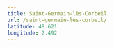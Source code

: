 ```yaml
---
title: Saint-Germain-lès-Corbeil
url: /saint-germain-les-corbeil/
latitude: 48.621
longitude: 2.492
---
```

